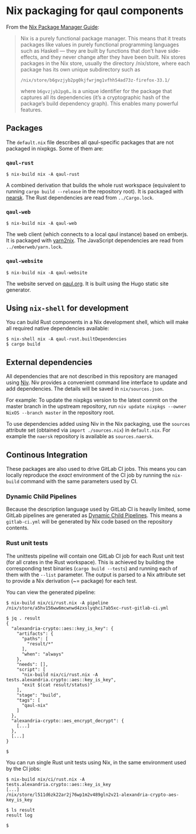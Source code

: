 # Nix packaging for qaul components

From the [Nix Package Manager Guide](https://nixos.org/manual/nix/stable/#ch-about-nix):

> Nix is a purely functional package manager. This means that it treats packages like values in purely functional programming languages such as Haskell — they are built by functions that don’t have side-effects, and they never change after they have been built. Nix stores packages in the Nix store, usually the directory /nix/store, where each package has its own unique subdirectory such as
> ```
> /nix/store/b6gvzjyb2pg0kjfwrjmg1vfhh54ad73z-firefox-33.1/
> ```
> where `b6gvzjyb2pg0…` is a unique identifier for the package that captures all its dependencies (it’s a cryptographic hash of the package’s build dependency graph). This enables many powerful features.

## Packages

The `default.nix` file describes all qaul-specific packages that are not packaged in nixpkgs. Some of them are:

### `qaul-rust`

```
$ nix-build nix -A qaul-rust
```

A combined derivation that builds the whole rust workspace (equivalent to running `cargo build --release` in the repository root). It is packaged with [nearsk](https://github.com/nmattia/naersk/). The Rust dependencies are read from `../Cargo.lock`.

### `qaul-web`

```
$ nix-build nix -A qaul-web
```

The web client (which connects to a local qaul instance) based on emberjs. It is packaged with [yarn2nix](https://github.com/nix-community/yarn2nix). The JavaScript dependencies are read from `../emberweb/yarn.lock`.

### `qaul-website`

```
$ nix-build nix -A qaul-website
```

The website served on [qaul.org](https://qaul.org/). It is built using the Hugo static site generator.

## Using `nix-shell` for development

You can build Rust components in a Nix development shell, which will make all required native dependencies available:

```
$ nix-shell nix -A qaul-rust.builtDependencies
$ cargo build
```

## External dependencies

All dependencies that are not described in this repository are managed using [Niv](https://github.com/nmattia/niv). Niv provides a convenient command line interface to update and add dependencies. The details will be saved in `nix/sources.json`.

For example: To update the nixpkgs version to the latest commit on the master branch in the upstream repository, run `niv update nixpkgs --owner NixOS --branch master` in the repository root.

To use dependencies added using Niv in the Nix packaging, use the `sources` attribute set (obtained via `import ./sources.nix`) in `default.nix`. For example the `naersk` repository is available as `sources.naersk`.

## Continous Integration

These packages are also used to drive GitLab CI jobs. This means you can locally reproduce the _exact_ environment of the CI job by running the `nix-build` command with the same parameters used by CI.

### Dynamic Child Pipelines

Because the description language used by GitLab CI is heavily limited, some GitLab pipelines are generated as [Dynamic Child Pipelines](https://docs.gitlab.com/ee/ci/parent_child_pipelines.html#dynamic-child-pipelines). This means a `gitlab-ci.yml` will be generated by Nix code based on the repository contents.

### Rust unit tests

The unittests pipeline will contain one GitLab CI job for each Rust unit test (for all crates in the Rust workspace). This is achieved by building the corresponding test binaries (`cargo build --tests`) and running each of them with the `--list` parameter. The output is parsed to a Nix attribute set to provide a Nix derivation (~= package) for each test.

You can view the generated pipeline:

```
$ nix-build nix/ci/rust.nix -A pipeline
/nix/store/a5hv156ww6mcwnwd4zxslyqhci7ab5xc-rust-gitlab-ci.yml

$ jq . result
{
  "alexandria-crypto::aes::key_is_key": {
    "artifacts": {
      "paths": [
        "result/*"
      ],
      "when": "always"
    },
    "needs": [],
    "script": [
      "nix-build nix/ci/rust.nix -A tests.alexandria.crypto::aes::key_is_key",
      "exit $(cat result/status)"
    ],
    "stage": "build",
    "tags": [
      "qaul-nix"
    ]
  },
  "alexandria-crypto::aes_encrypt_decrypt": {
    [...]
  },
  [...]
}

$
```

You can run single Rust unit tests using Nix, in the same environment used by the CI jobs:

```
$ nix-build nix/ci/rust.nix -A tests.alexandria.crypto::aes::key_is_key
[...]
/nix/store/l511d6zk22ar2j76wp1m2v489gln2v21-alexandria-crypto-aes-key_is_key

$ ls result
result log

$
```

